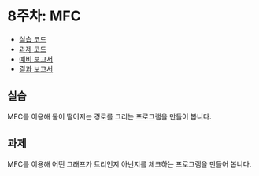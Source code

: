 # 8주차: MFC

- [실습 코드](lab)
- [과제 코드](homework)
- [예비 보고서](paper/win-3-pre.pdf)
- [결과 보고서](paper/win-3-post.pdf)

## 실습

MFC를 이용해 물이 떨어지는 경로를 그리는 프로그램을 만들어 봅니다.

## 과제

MFC를 이용해 어떤 그래프가 트리인지 아닌지를 체크하는 프로그램을 만들어 봅니다.